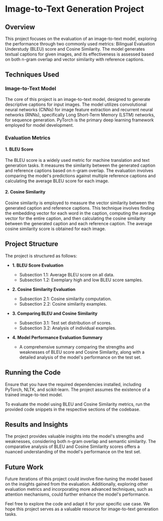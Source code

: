 # Image-to-Text Generation Project

## Overview

This project focuses on the evaluation of an image-to-text model, exploring the performance through two commonly used metrics: Bilingual Evaluation Understudy (BLEU) score and Cosine Similarity. The model generates textual captions for given images, and its effectiveness is assessed based on both n-gram overlap and vector similarity with reference captions.

## Techniques Used

### Image-to-Text Model

The core of this project is an image-to-text model, designed to generate descriptive captions for input images. The model utilizes convolutional neural networks (CNNs) for image feature extraction and recurrent neural networks (RNNs), specifically Long Short-Term Memory (LSTM) networks, for sequence generation. PyTorch is the primary deep learning framework employed for model development.

### Evaluation Metrics

#### 1. BLEU Score

The BLEU score is a widely used metric for machine translation and text generation tasks. It measures the similarity between the generated caption and reference captions based on n-gram overlap. The evaluation involves comparing the model's predictions against multiple reference captions and calculating the average BLEU score for each image.

#### 2. Cosine Similarity

Cosine similarity is employed to measure the vector similarity between the generated caption and reference captions. This technique involves finding the embedding vector for each word in the caption, computing the average vector for the entire caption, and then calculating the cosine similarity between the generated caption and each reference caption. The average cosine similarity score is obtained for each image.

## Project Structure

The project is structured as follows:

- **1. BLEU Score Evaluation**
  - Subsection 1.1: Average BLEU score on all data.
  - Subsection 1.2: Exemplary high and low BLEU score samples.

- **2. Cosine Similarity Evaluation**
  - Subsection 2.1: Cosine similarity computation.
  - Subsection 2.2: Cosine similarity examples.

- **3. Comparing BLEU and Cosine Similarity**
  - Subsection 3.1: Test set distribution of scores.
  - Subsection 3.2: Analysis of individual examples.

- **4. Model Performance Evaluation Summary**
  - A comprehensive summary comparing the strengths and weaknesses of BLEU score and Cosine Similarity, along with a detailed analysis of the model's performance on the test set.

## Running the Code

Ensure that you have the required dependencies installed, including PyTorch, NLTK, and scikit-learn. The project assumes the existence of a trained image-to-text model.

To evaluate the model using BLEU and Cosine Similarity metrics, run the provided code snippets in the respective sections of the codebase.

## Results and Insights

The project provides valuable insights into the model's strengths and weaknesses, considering both n-gram overlap and semantic similarity. The comparative analysis of BLEU and Cosine Similarity scores offers a nuanced understanding of the model's performance on the test set.

## Future Work

Future iterations of this project could involve fine-tuning the model based on the insights gained from the evaluation. Additionally, exploring other evaluation metrics and incorporating more advanced techniques, such as attention mechanisms, could further enhance the model's performance.

Feel free to explore the code and adapt it for your specific use case. We hope this project serves as a valuable resource for image-to-text generation tasks.
